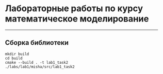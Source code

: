 # Лабораторные работы по курсу математическое моделирование

--------------------
Сборка библиотеки 
---
```cygwin
mkdir build 
cd build
cmake --build . -t lab1_task2
./labs/lab1/misha/src/lab1_task2 
```